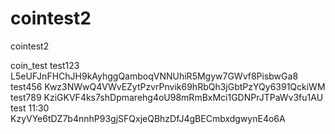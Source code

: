 # cointest2
cointest2

coin_test
test123 L5eUFJnFHChJH9kAyhggQamboqVNNUhiR5Mgyw7GWvf8PisbwGa8 test456 Kwz3NWwQ4VWvEZytPzvrPnvik69hRbQh3jGbtPzYQy6391QckiWM test789 KziGKVF4ks7shDpmarehg4oU98mRmBxMci1GDNPrJTPaWv3fu1AU
test 11:30
KzyVYe6tDZ7b4nnhP93gjSFQxjeQBhzDfJ4gBECmbxdgwynE4o6A
